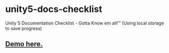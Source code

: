 # unity5-docs-checklist
Unity 5 Documentation Checklist - Gotta Know em all!™ (Using local storage to save progress)

## [Demo here.](https://jordanblakey.github.io/unity5-docs-checklist/)
